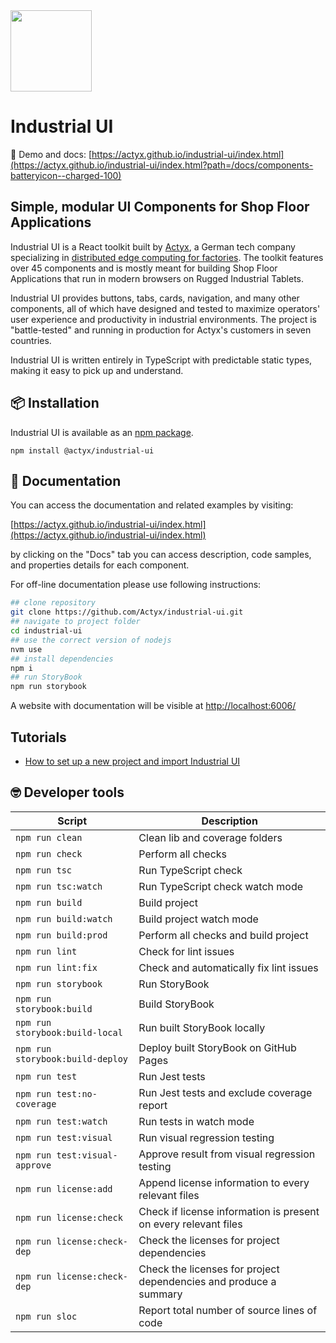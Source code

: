 <img width="130px" src="https://raw.githubusercontent.com/Actyx/industrial-ui/master/assets/industrial-ui-logo.svg?token=AEDGFNTMXLHX2MXQ25JH2A264DRHU">

# Industrial UI

🚀 Demo and docs: [https://actyx.github.io/industrial-ui/index.html](https://actyx.github.io/industrial-ui/index.html?path=/docs/components-batteryicon--charged-100)

## Simple, modular UI Components for Shop Floor Applications

Industrial UI is a React toolkit built by [Actyx](https://www.actyx.com), a German tech company specializing in [distributed edge computing for factories](https://www.actyx.com/products/os/). The toolkit features over 45 components and is mostly meant for building Shop Floor Applications that run in modern browsers on Rugged Industrial Tablets.

Industrial UI provides buttons, tabs, cards, navigation, and many other components, all of which have designed and tested to maximize operators' user experience and productivity in industrial environments. The project is "battle-tested" and running in production for Actyx's customers in seven countries.

Industrial UI is written entirely in TypeScript with predictable static types, making it easy to pick up and understand.

## 📦 Installation

Industrial UI is available as an [npm package](https://www.npmjs.com/package/@actyx/industrial-ui).

```shell
npm install @actyx/industrial-ui
```

## 📖 Documentation

You can access the documentation and related examples by visiting:

[https://actyx.github.io/industrial-ui/index.html](https://actyx.github.io/industrial-ui/index.html)

by clicking on the "Docs" tab you can access description, code samples, and properties details for each component.

For off-line documentation please use following instructions:

```sh
## clone repository
git clone https://github.com/Actyx/industrial-ui.git
## navigate to project folder
cd industrial-ui
## use the correct version of nodejs
nvm use
## install dependencies
npm i
## run StoryBook
npm run storybook
```

A website with documentation will be visible at [http://localhost:6006/](http://localhost:6006/)

## Tutorials

- [How to set up a new project and import Industrial UI](./tutorials/how-to-set-up-project-and-import-industrial-ui.md)

## 🤓 Developer tools

| Script | Description  |
|---|---|
| `npm run clean` | Clean lib and coverage folders |
| `npm run check` | Perform all checks |
| `npm run tsc` | Run TypeScript check |
| `npm run tsc:watch` | Run TypeScript check watch mode |
| `npm run build` | Build project |
| `npm run build:watch` | Build project watch mode |
| `npm run build:prod` | Perform all checks and build project |
| `npm run lint` | Check for lint issues |
| `npm run lint:fix` | Check and automatically fix lint issues |
| `npm run storybook` | Run StoryBook |
| `npm run storybook:build` | Build StoryBook |
| `npm run storybook:build-local` | Run built StoryBook locally |
| `npm run storybook:build-deploy` | Deploy built StoryBook on GitHub Pages |
| `npm run test` | Run Jest tests |
| `npm run test:no-coverage` | Run Jest tests and exclude coverage report |
| `npm run test:watch` | Run tests in watch mode |
| `npm run test:visual` | Run visual regression testing |
| `npm run test:visual-approve` | Approve result from visual regression testing |
| `npm run license:add` | Append license information to every relevant files |
| `npm run license:check` | Check if license information is present on every relevant files |
| `npm run license:check-dep` | Check the licenses for project dependencies |
| `npm run license:check-dep` | Check the licenses for project dependencies and produce a summary |
| `npm run sloc` | Report total number of source lines of code |
